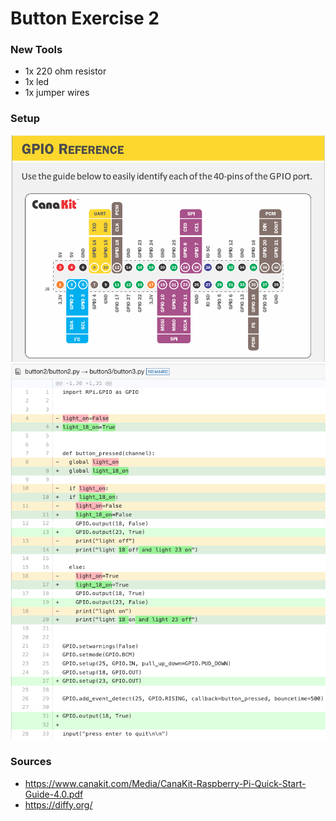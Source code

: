 # Button Exercise 2 

### New Tools

* 1x 220 ohm resistor 
* 1x led 
* 1x jumper wires


### Setup

![GPIO Reference](help3.png)
![Code Diffy](diffy3.png)

### Sources

* https://www.canakit.com/Media/CanaKit-Raspberry-Pi-Quick-Start-Guide-4.0.pdf
* https://diffy.org/


